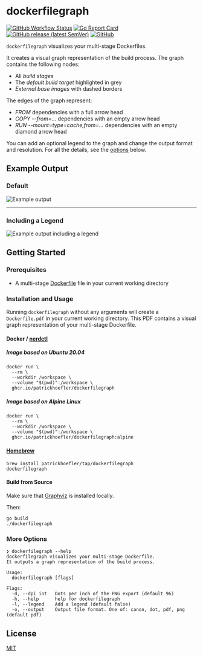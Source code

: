 # dockerfilegraph

[![GitHub Workflow Status](https://img.shields.io/github/workflow/status/patrickhoefler/dockerfilegraph/CI)](https://github.com/patrickhoefler/dockerfilegraph/actions?query=branch%3Amain)
[![Go Report Card](https://goreportcard.com/badge/github.com/patrickhoefler/dockerfilegraph)](https://goreportcard.com/report/github.com/patrickhoefler/dockerfilegraph)
[![GitHub release (latest SemVer)](https://img.shields.io/github/v/release/patrickhoefler/dockerfilegraph)](https://github.com/patrickhoefler/dockerfilegraph/releases/latest)
[![GitHub](https://img.shields.io/github/license/patrickhoefler/dockerfilegraph)](https://github.com/patrickhoefler/dockerfilegraph/blob/main/LICENSE)

`dockerfilegraph` visualizes your multi-stage Dockerfiles.

It creates a visual graph representation of the build process. The graph contains the following nodes:

- All _build stages_
- The _default build target_ highlighted in grey
- _External base images_ with dashed borders

The edges of the graph represent:

- _FROM_ dependencies with a full arrow head
- _COPY --from=..._ dependencies with an empty arrow head
- _RUN --mount=type=cache,from=..._ dependencies with an empty diamond arrow head

You can add an optional legend to the graph and change the output format and resolution. For all the details, see the [options](#more-options) below.

## Example Output

### Default

![Example output](https://user-images.githubusercontent.com/547220/120117354-2037a800-c18d-11eb-8750-ce954c5529df.png)

---

### Including a Legend

![Example output including a legend](https://user-images.githubusercontent.com/547220/143328161-dd80b5ef-5960-4023-b74e-e7b28cd31dcb.png)

## Getting Started

### Prerequisites

- A multi-stage [Dockerfile](https://docs.docker.com/engine/reference/builder/) file in your current working directory

### Installation and Usage

Running `dockerfilegraph` without any arguments will create a `Dockerfile.pdf` in your current working directory. This PDF contains a visual graph representation of your multi-stage Dockerfile.

#### Docker / [nerdctl](https://github.com/containerd/nerdctl)

##### Image based on Ubuntu 20.04

```shell
docker run \
  --rm \
  --workdir /workspace \
  --volume "$(pwd)":/workspace \
  ghcr.io/patrickhoefler/dockerfilegraph
```

##### Image based on Alpine Linux

```shell
docker run \
  --rm \
  --workdir /workspace \
  --volume "$(pwd)":/workspace \
  ghcr.io/patrickhoefler/dockerfilegraph:alpine
```

#### [Homebrew](https://brew.sh/)

```text
brew install patrickhoefler/tap/dockerfilegraph
dockerfilegraph
```

#### Build from Source

Make sure that [Graphviz](https://graphviz.org/) is installed locally.

Then:

```text
go build
./dockerfilegraph
```

### More Options

```text
❯ dockerfilegraph --help
dockerfilegraph visualizes your multi-stage Dockerfile.
It outputs a graph representation of the build process.

Usage:
  dockerfilegraph [flags]

Flags:
  -d, --dpi int   Dots per inch of the PNG export (default 96)
  -h, --help      help for dockerfilegraph
  -l, --legend    Add a legend (default false)
  -o, --output    Output file format. One of: canon, dot, pdf, png (default pdf)
```

## License

[MIT](https://github.com/patrickhoefler/dockerfilegraph/blob/main/LICENSE)
